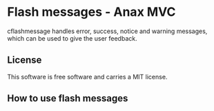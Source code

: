 Flash messages - Anax MVC
=========================

cflashmessage handles error, success, notice and warning messages, which can be used to give the user feedback.

License
-------

This software is free software and carries a MIT license.

How to use flash messages
-------------------------

